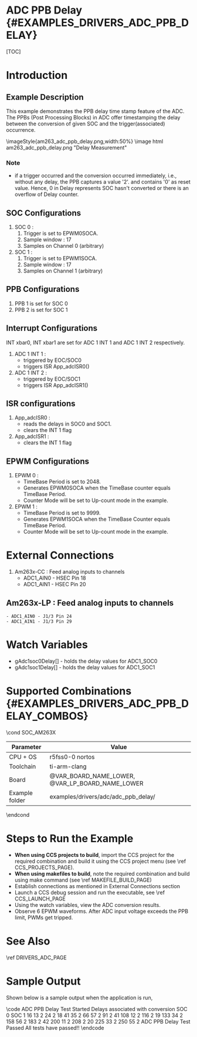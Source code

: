 # ADC PPB Delay {#EXAMPLES_DRIVERS_ADC_PPB_DELAY}

[TOC]

# Introduction

## Example Description
This example demonstrates the PPB delay time stamp feature of the ADC. The PPBs (Post Processing Blocks) in ADC offer timestamping the delay between the conversion of given SOC and the trigger(associated) occurrence.


\imageStyle{am263_adc_ppb_delay.png,width:50%}
\image html am263_adc_ppb_delay.png "Delay Measurement"
### Note
- if a trigger occurred and the conversion occurred immediately, i.e., without any delay, the PPB captures a value '2'. and contains '0' as reset value. Hence, 0 in Delay represents SOC hasn't converted or there is an overflow of Delay counter.

## SOC Configurations
1.  SOC 0 :
    1. Trigger is set to EPWM0SOCA.
    2. Sample window : 17
    3. Samples on Channel 0 (arbitrary)
2. SOC 1 :
    1. Trigger is set to EPWM1SOCA.
    2. Sample window : 17
    3. Samples on Channel 1 (arbitrary)

## PPB Configurations
1. PPB 1 is set for SOC 0
2. PPB 2 is set for SOC 1
## Interrupt Configurations
INT xbar0, INT xbar1 are set for ADC 1 INT 1 and ADC 1 INT 2 respectively.

1. ADC 1 INT 1 :
    - triggered by EOC/SOC0
    - triggers ISR App_adcISR0()
2. ADC 1 INT 2 :
    - triggered by EOC/SOC1
    - triggers ISR App_adcISR1()
## ISR configurations
1. App_adcISR0 :
    - reads the delays in SOC0 and SOC1.
    - clears the INT 1 flag
2. App_adcISR1 :
    - clears the INT 1 flag
## EPWM Configurations
1. EPWM 0 :
    - TimeBase Period is set to 2048.
    - Generates EPWM0SOCA when the TimeBase counter equals TimeBase Period.
    - Counter Mode will be set to Up-count mode in the example.
2. EPWM 1 :
    - TimeBase Period is set to 9999.
    - Generates EPWM1SOCA when the TimeBase Counter equals TimeBase Period.
    - Counter Mode will be set to Up-count mode in the example.

# External Connections
1. Am263x-CC : Feed analog inputs to channels
    - ADC1_AIN0 - HSEC Pin 18
    - ADC1_AIN1 - HSEC Pin 20
## Am263x-LP : Feed analog inputs to channels
    - ADC1_AIN0 - J1/3 Pin 24
    - ADC1_AIN1 - J1/3 Pin 29
# Watch Variables
- gAdc1soc0Delay[] - holds the delay values for ADC1_SOC0
- gAdc1soc1Delay[] - holds the delay values for ADC1_SOC1
# Supported Combinations {#EXAMPLES_DRIVERS_ADC_PPB_DELAY_COMBOS}

\cond SOC_AM263X

 Parameter      | Value
 ---------------|-----------
 CPU + OS       | r5fss0-0 nortos
 Toolchain      | ti-arm-clang
 Board          | @VAR_BOARD_NAME_LOWER, @VAR_LP_BOARD_NAME_LOWER
 Example folder | examples/drivers/adc/adc_ppb_delay/

\endcond

# Steps to Run the Example

- **When using CCS projects to build**, import the CCS project for the required combination
  and build it using the CCS project menu (see \ref CCS_PROJECTS_PAGE).
- **When using makefiles to build**, note the required combination and build using
  make command (see \ref MAKEFILE_BUILD_PAGE)
- Establish connections as mentioned in External Connections section
- Launch a CCS debug session and run the executable, see \ref CCS_LAUNCH_PAGE
- Using the watch variables, view the ADC conversion results.
- Observe 6 EPWM waveforms. After ADC input voltage exceeds the PPB limit, PWMs get tripped.

# See Also

\ref DRIVERS_ADC_PAGE

# Sample Output

Shown below is a sample output when the application is run,

\code
ADC PPB Delay Test Started
Delays associated with
conversion	SOC 0	SOC 1
	16	    13	    2
	24	    2	    18
	41	    35	    2
	66	    57	    2
	91	    2	    41
	108	    12	    2
	116	    2	    19
	133	    34	    2
	158	    56	    2
	183	    2	    42
	200	    11	    2
	208	    2	    20
	225	    33	    2
	250	    55	    2
ADC PPB Delay Test Passed
All tests have passed!!
\endcode
